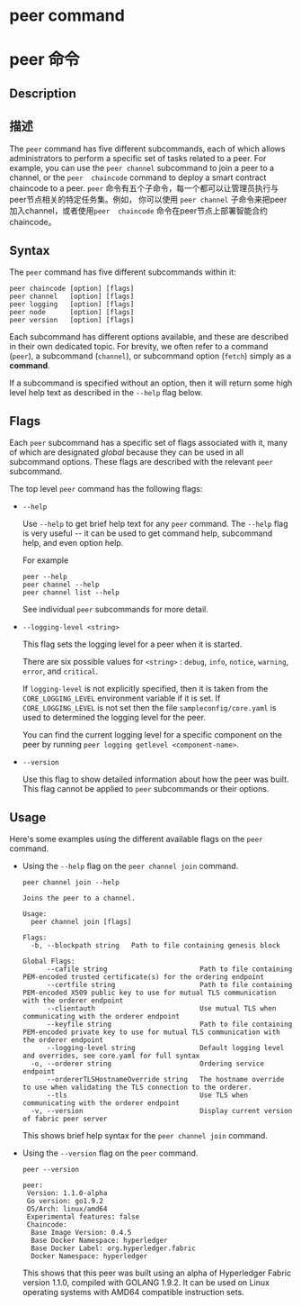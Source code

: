 # peer command
# peer 命令

## Description
## 描述

 The `peer` command has five different subcommands, each of which allows
 administrators to perform a specific set of tasks related to a peer.  For
 example, you can use the `peer channel` subcommand to join a peer to a channel,
 or the `peer  chaincode` command to deploy a smart contract chaincode to a
 peer.
 `peer` 命令有五个子命令，每一个都可以让管理员执行与peer节点相关的特定任务集。例如，
 你可以使用 `peer channel` 子命令来把peer加入channel，或者使用`peer  chaincode`
 命令在peer节点上部署智能合约chaincode。
 
## Syntax

The `peer` command has five different subcommands within it:

```
peer chaincode [option] [flags]
peer channel   [option] [flags]
peer logging   [option] [flags]
peer node      [option] [flags]
peer version   [option] [flags]
```

Each subcommand has different options available, and these are described in
their own dedicated topic. For brevity, we often refer to a command (`peer`), a
subcommand (`channel`), or subcommand option (`fetch`) simply as a **command**.

If a subcommand is specified without an option, then it will return some high
level help text as described in the `--help` flag below.

## Flags

Each `peer` subcommand has a specific set of flags associated with it, many of
which are designated *global* because they can be used in all subcommand
options. These flags are described with the relevant `peer` subcommand.

The top level `peer` command has the following flags:

* `--help`

  Use `--help` to get brief help text for any `peer` command. The `--help` flag
  is very useful -- it can be used to get command help, subcommand help, and
  even option help.

  For example
  ```
  peer --help
  peer channel --help
  peer channel list --help

  ```
  See individual `peer` subcommands for more detail.

* `--logging-level <string>`

  This flag sets the logging level for a peer when it is started.

  There are six possible values for  `<string>` : `debug`, `info`, `notice`,
  `warning`, `error`, and `critical`.

  If `logging-level` is not explicitly specified, then it is taken from the
  `CORE_LOGGING_LEVEL` environment variable if it is set. If
  `CORE_LOGGING_LEVEL` is not set then the file `sampleconfig/core.yaml` is used
  to determined the logging level for the peer.

  You can find the current logging level for a specific component on the peer by
  running `peer logging getlevel <component-name>`.

* `--version`

  Use this flag to show detailed information about how the peer was built. This
  flag cannot be applied to `peer` subcommands or their options.

## Usage

Here's some examples using the different available flags on the `peer` command.

* Using the `--help` flag on the `peer channel join` command.

  ```
  peer channel join --help

  Joins the peer to a channel.

  Usage:
    peer channel join [flags]

  Flags:
    -b, --blockpath string   Path to file containing genesis block

  Global Flags:
        --cafile string                       Path to file containing PEM-encoded trusted certificate(s) for the ordering endpoint
        --certfile string                     Path to file containing PEM-encoded X509 public key to use for mutual TLS communication with the orderer endpoint
        --clientauth                          Use mutual TLS when communicating with the orderer endpoint
        --keyfile string                      Path to file containing PEM-encoded private key to use for mutual TLS communication with the orderer endpoint
        --logging-level string                Default logging level and overrides, see core.yaml for full syntax
    -o, --orderer string                      Ordering service endpoint
        --ordererTLSHostnameOverride string   The hostname override to use when validating the TLS connection to the orderer.
        --tls                                 Use TLS when communicating with the orderer endpoint
    -v, --version                             Display current version of fabric peer server

  ```
  This shows brief help syntax for the `peer channel join` command.

* Using the `--version` flag on the `peer` command.

  ```
  peer --version

  peer:
   Version: 1.1.0-alpha
   Go version: go1.9.2
   OS/Arch: linux/amd64
   Experimental features: false
   Chaincode:
    Base Image Version: 0.4.5
    Base Docker Namespace: hyperledger
    Base Docker Label: org.hyperledger.fabric
    Docker Namespace: hyperledger

  ```

  This shows that this peer was built using an alpha of Hyperledger Fabric
  version 1.1.0, compiled with GOLANG 1.9.2. It can be used on Linux operating
  systems with AMD64 compatible instruction sets.
